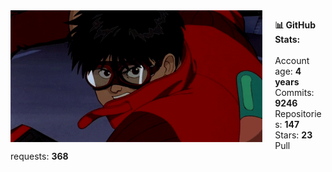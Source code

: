 <img align="left" src="/kaneda.gif" style="margin-right: 20px; width: 80%;">

__📊 GitHub Stats:__<br><br>
Account age: __4 years__<br>
Commits: __9246__<br>
Repositories: __147__<br>
Stars: __23__<br>
Pull requests: __368__<br>

<!-- <br><br> -->

<!-- # 💫 About Me: -->
<!-- 📈 I'm currently working as a _DevSecOps_ at _Banco Santander_<br>💪🏽 Focusing on collaborate with _Open Source projects_<br>🌱 I’m currently learning about _Cloud_ and _Backend_<br>🦀 __Rust lover__ ❤️<br>⚡ Find me doing kickflips on the streets! -->
